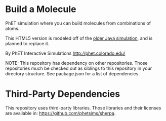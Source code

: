 Build a Molecule
================

PhET simulation where you can build molecules from combinations of atoms.

This HTML5 version is modeled off of the [older Java simulation](http://phet.colorado.edu/en/simulation/build-a-molecule), and is planned to replace it.

By PhET Interactive Simulations
http://phet.colorado.edu/

NOTE: This repository has dependency on other repositories. Those repositories
much be checked out as siblings to this repository in your directory structure.
See package.json for a list of dependencies.

Third-Party Dependencies
=============

This repository uses third-party libraries.
Those libraries and their licenses are available in: https://github.com/phetsims/sherpa.